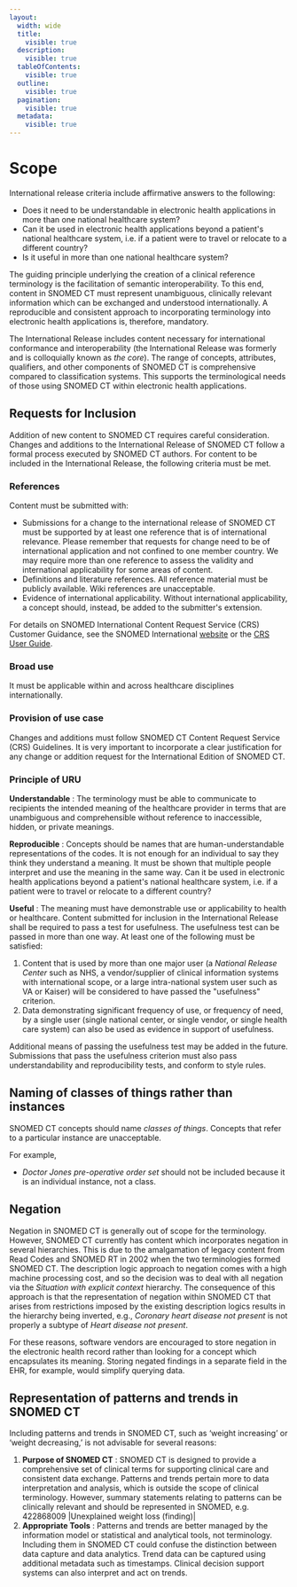 ```yaml
---
layout:
  width: wide
  title:
    visible: true
  description:
    visible: true
  tableOfContents:
    visible: true
  outline:
    visible: true
  pagination:
    visible: true
  metadata:
    visible: true
---
```


# Scope

International release criteria include affirmative answers to the following:

* Does it need to be understandable in electronic health applications in more than one national healthcare system?
* Can it be used in electronic health applications beyond a patient's national healthcare system, i.e. if a patient were to travel or relocate to a different country?
* Is it useful in more than one national healthcare system?

The guiding principle underlying the creation of a clinical reference terminology is the facilitation of semantic interoperability. To this end, content in SNOMED CT must represent unambiguous, clinically relevant information which can be exchanged and understood internationally. A reproducible and consistent approach to incorporating terminology into electronic health applications is, therefore, mandatory.

The International Release includes content necessary for international conformance and interoperability (the International Release was formerly and is colloquially known as _the core_). The range of concepts, attributes, qualifiers, and other components of SNOMED CT is comprehensive compared to classification systems. This supports the terminological needs of those using SNOMED CT within electronic health applications.

## Requests for Inclusion

Addition of new content to SNOMED CT requires careful consideration. Changes and additions to the International Release of SNOMED CT follow a formal process executed by SNOMED CT authors. For content to be included in the International Release, the following criteria must be met.

### References

Content must be submitted with:

* Submissions for a change to the international release of SNOMED CT must be supported by at least one reference that is of international relevance. Please remember that requests for change need to be of international application and not confined to one member country. We may require more than one reference to assess the validity and international applicability for some areas of content.
* Definitions and literature references. All reference material must be publicly available. Wiki references are unacceptable.
* Evidence of international applicability. Without international applicability, a concept should, instead, be added to the submitter's extension.

For details on SNOMED International Content Request Service (CRS) Customer Guidance, see the SNOMED International [website](https://www.snomed.org/change-or-add) or the [CRS User Guide](https://app.gitbook.com/o/h8Z6qGxuQrzM9vbx5bPT/s/T7gOK7qF5jKUT64ZHaBu/).

### Broad use

It must be applicable within and across healthcare disciplines internationally.

### Provision of use case

Changes and additions must follow SNOMED CT Content Request Service (CRS) Guidelines. It is very important to incorporate a clear justification for any change or addition request for the International Edition of SNOMED CT.

### Principle of URU

**Understandable** : The terminology must be able to communicate to recipients the intended meaning of the healthcare provider in terms that are unambiguous and comprehensible without reference to inaccessible, hidden, or private meanings.

**Reproducible** : Concepts should be names that are human-understandable representations of the codes. It is not enough for an individual to say they think they understand a meaning. It must be shown that multiple people interpret and use the meaning in the same way. Can it be used in electronic health applications beyond a patient's national healthcare system, i.e. if a patient were to travel or relocate to a different country?

**Useful** : The meaning must have demonstrable use or applicability to health or healthcare. Content submitted for inclusion in the International Release shall be required to pass a test for usefulness. The usefulness test can be passed in more than one way. At least one of the following must be satisfied:

1. Content that is used by more than one major user (a _National Release Center_ such as NHS, a vendor/supplier of clinical information systems with international scope, or a large intra-national system user such as VA or Kaiser) will be considered to have passed the "usefulness" criterion.
2. Data demonstrating significant frequency of use, or frequency of need, by a single user (single national center, or single vendor, or single health care system) can also be used as evidence in support of usefulness.

Additional means of passing the usefulness test may be added in the future. Submissions that pass the usefulness criterion must also pass understandability and reproducibility tests, and conform to style rules.

## Naming of classes of things rather than instances

SNOMED CT concepts should name _classes of things_. Concepts that refer to a particular instance are unacceptable.

For example,

* _Doctor Jones pre-operative order set_ should not be included because it is an individual instance, not a class.

## Negation

Negation in SNOMED CT is generally out of scope for the terminology. However, SNOMED CT currently has content which incorporates negation in several hierarchies. This is due to the amalgamation of legacy content from Read Codes and SNOMED RT in 2002 when the two terminologies formed SNOMED CT. The description logic approach to negation comes with a high machine processing cost, and so the decision was to deal with all negation via the _Situation with explicit context_ hierarchy. The consequence of this approach is that the representation of negation within SNOMED CT that arises from restrictions imposed by the existing description logics results in the hierarchy being inverted, e.g., _Coronary heart disease not present_ is not properly a subtype of _Heart disease not present_.

For these reasons, software vendors are encouraged to store negation in the electronic health record rather than looking for a concept which encapsulates its meaning. Storing negated findings in a separate field in the EHR, for example, would simplify querying data.

## Representation of patterns and trends in SNOMED CT

Including patterns and trends in SNOMED CT, such as ‘weight increasing’ or ‘weight decreasing,’ is not advisable for several reasons:

1. **Purpose of SNOMED CT** : SNOMED CT is designed to provide a comprehensive set of clinical terms for supporting clinical care and consistent data exchange. Patterns and trends pertain more to data interpretation and analysis, which is outside the scope of clinical terminology. However, summary statements relating to patterns can be clinically relevant and should be represented in SNOMED, e.g. 422868009 |Unexplained weight loss (finding)|
2. **Appropriate Tools** : Patterns and trends are better managed by the information model or statistical and analytical tools, not terminology. Including them in SNOMED CT could confuse the distinction between data capture and data analytics. Trend data can be captured using additional metadata such as timestamps. Clinical decision support systems can also interpret and act on trends.
